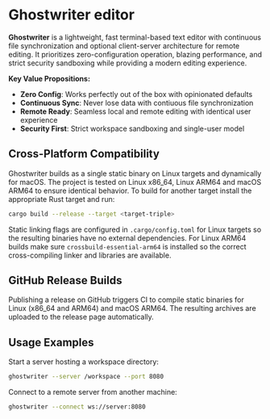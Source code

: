 # Ghostwriter editor

**Ghostwriter** is a lightweight, fast terminal-based text editor with continuous file synchronization and optional client-server architecture for remote editing. It prioritizes zero-configuration operation, blazing performance, and strict security sandboxing while providing a modern editing experience.

**Key Value Propositions:**
- **Zero Config**: Works perfectly out of the box with opinionated defaults
- **Continuous Sync**: Never lose data with contiuous file synchronization
- **Remote Ready**: Seamless local and remote editing with identical user experience
- **Security First**: Strict workspace sandboxing and single-user model

## Cross-Platform Compatibility

Ghostwriter builds as a single static binary on Linux targets and dynamically for macOS. The project is tested on Linux x86_64, Linux ARM64 and macOS ARM64 to ensure identical behavior. To build for another target install the appropriate Rust target and run:

```bash
cargo build --release --target <target-triple>
```

Static linking flags are configured in `.cargo/config.toml` for Linux targets so the resulting binaries have no external dependencies.
For Linux ARM64 builds make sure `crossbuild-essential-arm64` is installed so the
correct cross-compiling linker and libraries are available.

## GitHub Release Builds

Publishing a release on GitHub triggers CI to compile static binaries for Linux (x86_64 and ARM64) and macOS ARM64. The resulting archives are uploaded to the release page automatically.


## Usage Examples

Start a server hosting a workspace directory:

```bash
ghostwriter --server /workspace --port 8080
```

Connect to a remote server from another machine:

```bash
ghostwriter --connect ws://server:8080
```
